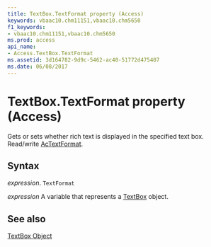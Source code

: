 ```yaml
---
title: TextBox.TextFormat property (Access)
keywords: vbaac10.chm11151,vbaac10.chm5650
f1_keywords:
- vbaac10.chm11151,vbaac10.chm5650
ms.prod: access
api_name:
- Access.TextBox.TextFormat
ms.assetid: 3d164782-9d9c-5462-ac40-51772d475407
ms.date: 06/08/2017
---
```



# TextBox.TextFormat property (Access)

Gets or sets whether rich text is displayed in the specified text box. Read/write [AcTextFormat](Access.AcTextFormat.md).


## Syntax

_expression_. `TextFormat`

_expression_ A variable that represents a [TextBox](Access.TextBox.md) object.


## See also


[TextBox Object](Access.TextBox.md)

